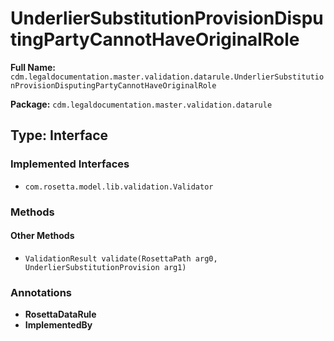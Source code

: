 # UnderlierSubstitutionProvisionDisputingPartyCannotHaveOriginalRole

**Full Name:** `cdm.legaldocumentation.master.validation.datarule.UnderlierSubstitutionProvisionDisputingPartyCannotHaveOriginalRole`

**Package:** `cdm.legaldocumentation.master.validation.datarule`

## Type: Interface

### Implemented Interfaces

- `com.rosetta.model.lib.validation.Validator`

### Methods

#### Other Methods

- `ValidationResult validate(RosettaPath arg0, UnderlierSubstitutionProvision arg1)`

### Annotations

- **RosettaDataRule**
- **ImplementedBy**


